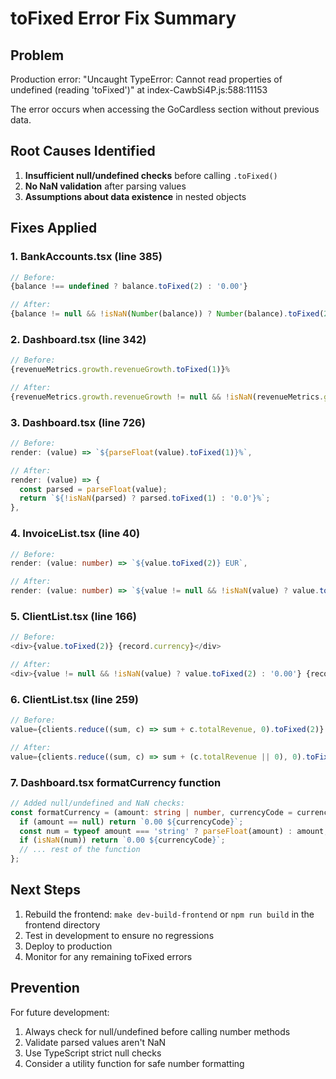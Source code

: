 # toFixed Error Fix Summary

## Problem
Production error: "Uncaught TypeError: Cannot read properties of undefined (reading 'toFixed')" at index-CawbSi4P.js:588:11153

The error occurs when accessing the GoCardless section without previous data.

## Root Causes Identified

1. **Insufficient null/undefined checks** before calling `.toFixed()`
2. **No NaN validation** after parsing values
3. **Assumptions about data existence** in nested objects

## Fixes Applied

### 1. BankAccounts.tsx (line 385)
```typescript
// Before:
{balance !== undefined ? balance.toFixed(2) : '0.00'}

// After:
{balance != null && !isNaN(Number(balance)) ? Number(balance).toFixed(2) : '0.00'}
```

### 2. Dashboard.tsx (line 342)
```typescript
// Before:
{revenueMetrics.growth.revenueGrowth.toFixed(1)}%

// After:
{revenueMetrics.growth.revenueGrowth != null && !isNaN(revenueMetrics.growth.revenueGrowth) ? revenueMetrics.growth.revenueGrowth.toFixed(1) : '0.0'}%
```

### 3. Dashboard.tsx (line 726)
```typescript
// Before:
render: (value) => `${parseFloat(value).toFixed(1)}%`,

// After:
render: (value) => {
  const parsed = parseFloat(value);
  return `${!isNaN(parsed) ? parsed.toFixed(1) : '0.0'}%`;
},
```

### 4. InvoiceList.tsx (line 40)
```typescript
// Before:
render: (value: number) => `${value.toFixed(2)} EUR`,

// After:
render: (value: number) => `${value != null && !isNaN(value) ? value.toFixed(2) : '0.00'} EUR`,
```

### 5. ClientList.tsx (line 166)
```typescript
// Before:
<div>{value.toFixed(2)} {record.currency}</div>

// After:
<div>{value != null && !isNaN(value) ? value.toFixed(2) : '0.00'} {record.currency}</div>
```

### 6. ClientList.tsx (line 259)
```typescript
// Before:
value={clients.reduce((sum, c) => sum + c.totalRevenue, 0).toFixed(2)}

// After:
value={clients.reduce((sum, c) => sum + (c.totalRevenue || 0), 0).toFixed(2)}
```

### 7. Dashboard.tsx formatCurrency function
```typescript
// Added null/undefined and NaN checks:
const formatCurrency = (amount: string | number, currencyCode = currency) => {
  if (amount == null) return `0.00 ${currencyCode}`;
  const num = typeof amount === 'string' ? parseFloat(amount) : amount;
  if (isNaN(num)) return `0.00 ${currencyCode}`;
  // ... rest of the function
};
```

## Next Steps

1. Rebuild the frontend: `make dev-build-frontend` or `npm run build` in the frontend directory
2. Test in development to ensure no regressions
3. Deploy to production
4. Monitor for any remaining toFixed errors

## Prevention

For future development:
1. Always check for null/undefined before calling number methods
2. Validate parsed values aren't NaN
3. Use TypeScript strict null checks
4. Consider a utility function for safe number formatting